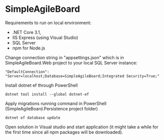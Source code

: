 # SimpleAgileBoard

Requirements to run on local environment: 

* .NET Core 3.1,
* IIS Express (using Visual Studio)
* SQL Server 
* npm for Node.js

Change connection string in "appsettings.json" which is in SimpleAgileBoard.Web project to your local SQL Server instance:

    "DefaultConnection": "Server=localhost;Database=SimpleAgileBoard;Integrated Security=True;"

Install dotnet ef through PowerShell

    dotnet tool install --global dotnet-ef


Apply migrations running command in PowerShell (SimpleAgileBoard.Persistence project folder)

    dotnet ef database update

Open solution in Visual studio and start application (it might take a while for the first time since all npm packages will be downloaded).
